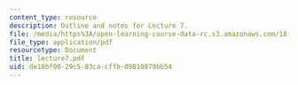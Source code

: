 ```yaml
---
content_type: resource
description: Outline and notes for Lecture 7.
file: /media/https%3A/open-learning-course-data-rc.s3.amazonaws.com/18-965-geometry-of-manifolds-fall-2004/de18bf0029c583cacffb09810879bb54_lecture7.pdf
file_type: application/pdf
resourcetype: Document
title: lecture7.pdf
uid: de18bf00-29c5-83ca-cffb-09810879bb54
---
```

